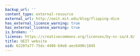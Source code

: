 ```yaml
---
backup_url: ''
content_type: external-resource
external_url: http://oeit.mit.edu/blog/flipping-dice
has_external_licence_warning: true
has_external_license_warning: true
is_broken: ''
license: https://creativecommons.org/licenses/by-nc-sa/4.0/
title: OEIT website
uid: 62207a77-75dc-4496-b9e8-aec6490c1845
---
```

